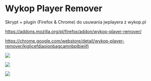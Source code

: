 # Wykop Player Remover

Skrypt + plugin (Firefox & Chrome) do usuwania jwplayera z wykop.pl 

https://addons.mozilla.org/pl/firefox/addon/wykop-player-remover/

https://chrome.google.com/webstore/detail/wykop-player-remover/kjgljcefdiaojonbagcamnbplbieiifj

![](https://i.imgur.com/TGNYqsm.png)

![](https://i.imgur.com/oIuzcSg.png)

![](https://i.imgur.com/0ikfRAV.png)
